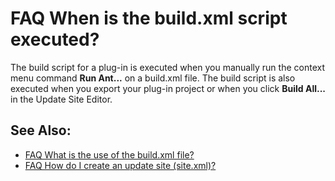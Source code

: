 

FAQ When is the build.xml script executed?
==========================================

The build script for a plug-in is executed when you manually run the context menu command **Run Ant...** on a build.xml file. The build script is also executed when you export your plug-in project or when you click **Build All...** in the Update Site Editor.

  

  

See Also:
---------

*   [FAQ What is the use of the build.xml file?](./FAQ_What_is_the_use_of_the_build.xml_file.md "FAQ What is the use of the build.xml file?")
*   [FAQ How do I create an update site (site.xml)?](./FAQ_How_do_I_create_an_update_site_(site.xml).md "FAQ How do I create an update site (site.xml)?")

